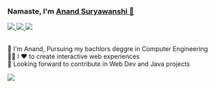 ### Namaste, I'm <a href="https://www.linkedin.com/in/anand-suryawanshi-532a87155/"> <b>Anand Suryawanshi 👋</b></a>  
<a href="https://www.linkedin.com/in/anand-suryawanshi-532a87155/">
  <img src="https://img.shields.io/badge/LinkedIn-0077B5?style=for-the-badge&logo=linkedin&logoColor=white" /> 
 </a> 
<a href="mailto:anandsuryawanshi66@gmail.com">
  <img src="https://img.shields.io/badge/Gmail-D14836?style=for-the-badge&logo=gmail&logoColor=white"   />
</a>
<a href="https://twitter.com/onlyanand10?lang=en">
  <img src="https://img.shields.io/badge/Twitter-1DA1F2?style=for-the-badge&logo=twitter&logoColor=white"   />
</a>
<br><br>

🔭 I'm Anand, Pursuing my bachlors deggre in Computer Engineering <br>
🧑‍💻 I ❤️ to create interactive web experiences <br>
🤝 Looking forward to contribute in Web Dev and Java projects <br>

<img src="https://github-readme-stats.vercel.app/api?username=onlyanand10&&show_icons=true&title_color=ffffff&icon_color=bb2acf&text_color=daf7dc&bg_color=151515">

<!--
**onlyanand10/onlyanand10** is a ✨ _special_ ✨ repository because its `README.md` (this file) appears on your GitHub profile.

Here are some ideas to get you started:

- 🔭 I’m currently working on ...
- 🌱 I’m currently learning ...
- 👯 I’m looking to collaborate on ...
- 🤔 I’m looking for help with ...
- 💬 Ask me about ...
- 📫 How to reach me: ...
- 😄 Pronouns: ...
- ⚡ Fun fact: ...
-->
